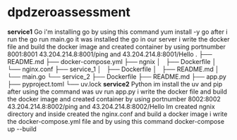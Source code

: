 # dpdzeroassessment
**service1** Go i'm installing go by using this command yum install -y go
after i run the go run main.go  it was installed the go in our server
i write the docker file and build the docker image and created container by using portnumber 8001:8001 43.204.214.8:8001/ping and 43.204.214.8:8001/Hello
.
├── README.md
├── docker-compose.yml
├── ngnix
│   ├── Dockerfile
│   └── nginx.conf
├── service_1
│   ├── Dockerfile
│   ├── README.md
│   └── main.go
└── service_2
    ├── Dockerfile
    ├── README.md
    ├── app.py
    ├── pyproject.toml
    └── uv.lock
**service2** Python im install the uv and pip after using the command was uv run app.py
i write the docker file and build the docker image and created container by using portnumber 8002:8002  43.204.214.8:8002/ping and 43.204.214.8:8002/Hello
Im created ngnix directory and inside created the nginx.conf and build a docker image 
i write the docker-compose.yml file and by using this command docker-compose up --build

